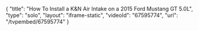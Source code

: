 {
    "title": "How To Install a K&N Air Intake on a 2015 Ford Mustang GT 5.0L",
    "type": "solo",
    "layout": "iframe-static",
    "videoId": "67595774",
    "url": "\/tvpembed\/67595774"
}